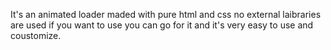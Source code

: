 It's an animated loader maded with pure html and css no external laibraries are used if you want to use you can go for it and it's very easy to use and coustomize.
